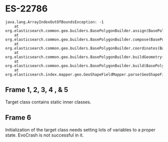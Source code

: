 # ES-22786

```
java.lang.ArrayIndexOutOfBoundsException: -1
	at org.elasticsearch.common.geo.builders.BasePolygonBuilder.assign(BasePolygonBuilder.java:423)
	at org.elasticsearch.common.geo.builders.BasePolygonBuilder.compose(BasePolygonBuilder.java:395)
	at org.elasticsearch.common.geo.builders.BasePolygonBuilder.coordinates(BasePolygonBuilder.java:160)
	at org.elasticsearch.common.geo.builders.BasePolygonBuilder.buildGeometry(BasePolygonBuilder.java:189)
	at org.elasticsearch.common.geo.builders.BasePolygonBuilder.build(BasePolygonBuilder.java:165)
	at org.elasticsearch.index.mapper.geo.GeoShapeFieldMapper.parse(GeoShapeFieldMapper.java:446)
```

## Frame 1, 2, 3, 4 , & 5
Target class contains static inner classes.


## Frame 6
Initialization of the target class needs setting lots of variables to a proper state. EvoCrash is not successful in it.
